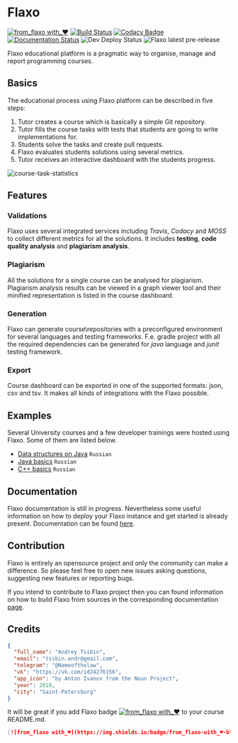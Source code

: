 # Flaxo
[![from_flaxo with_♥](https://img.shields.io/badge/from_flaxo-with_♥-blue.svg)](https://github.com/tcibinan/flaxo)
[![Build Status](https://travis-ci.org/tcibinan/flaxo.svg?branch=dev)](https://travis-ci.org/tcibinan/flaxo)
[![Codacy Badge](https://api.codacy.com/project/badge/Grade/5b599e5082814d26b34c778670c9985c)](https://www.codacy.com/app/NameOfTheLaw/flaxo?utm_source=github.com&amp;utm_medium=referral&amp;utm_content=tcibinan/flaxo&amp;utm_campaign=Badge_Grade)
[![Documentation Status](https://readthedocs.org/projects/flaxo/badge/?version=latest)](https://flaxo.readthedocs.io/en/latest/?badge=latest)
![Dev Deploy Status](https://img.shields.io/github/workflow/status/tcibinan/flaxo/Build%20and%20deploy%20flaxo%20release%20to%20dev%20server?label=dev%20deploy)
![Flaxo latest pre-release](https://img.shields.io/github/release-pre/tcibinan/flaxo.svg?label=pre-release)

Flaxo educational platform is a pragmatic way to organise, manage and report programming courses.

## Basics

The educational process using Flaxo platform can be described in five steps:

1. Tutor creates a course which is basically a simple Git repository.
2. Tutor fills the course tasks with tests that students are going to write implementations for.
3. Students solve the tasks and create pull requests.
4. Flaxo evaluates students solutions using several metrics.
5. Tutor receives an interactive dashboard with the students progress.

![course-task-statistics](https://github.com/tcibinan/flaxo/raw/dev/screenshots/course-task.png)

## Features

### Validations

Flaxo uses several integrated services including *Travis*, *Codacy* and *MOSS* to collect different metrics for
all the solutions. It includes **testing**, **code quality analysis** and **plagiarism analysis**.

### Plagiarism

All the solutions for a single course can be analysed for plagiarism.
Plagiarism analysis results can be viewed in a graph viewer tool and their minified representation is 
listed in the course dashboard.

### Generation

Flaxo can generate course\repositories with a preconfigured environment for several languages and testing frameworks.
F.e. gradle project with all the required dependencies can be generated for *java* language and *junit* testing 
framework.

### Export

Course dashboard can be exported in one of the supported formats: json, csv and tsv. 
It makes all kinds of integrations with the Flaxo possible.

## Examples

Several University courses and a few developer trainings were hosted using Flaxo.
Some of them are listed below.

- [Data structures on Java](https://github.com/tcibinan/data-structures-course) `Russian`
- [Java basics](https://github.com/thejerome/IFMO_JAVA_Basics_20182009) `Russian`
- [C++ basics](https://github.com/thejerome/IFMO_CPP_programming_20180910) `Russian`

## Documentation

Flaxo documentation is still in progress. 
Nevertheless some useful information on how to deploy your Flaxo instance and get started is already present.
Documentation can be found [here](https://flaxo.readthedocs.io/en/latest/).

## Contribution

Flaxo is entirely an opensource project and only the community can make a difference. 
So please feel free to open new issues asking questions, suggesting new features or reporting bugs.

If you intend to contribute to Flaxo project then you can found information on how to build Flaxo from sources 
in the corresponding documentation [page](https://flaxo.readthedocs.io/en/latest/contribution/).

## Credits

```json
{ 
  "full_name": "Andrey Tsibin",
  "email": "tsibin.andr@gmail.com",
  "telegram": "@Nameofthelaw",
  "vk": "https://vk.com/id24276156",
  "app_icon": "by Anton Ivanov from the Noun Project",
  "year": 2018,
  "city": "Saint-Petersburg"
}
```

It will be great if you add Flaxo badge
[![from_flaxo with_♥](https://img.shields.io/badge/from_flaxo-with_♥-blue.svg)](https://github.com/tcibinan/flaxo) 
to your course README.md.

```markdown
[![from_flaxo with_♥](https://img.shields.io/badge/from_flaxo-with_♥-blue.svg)](https://github.com/tcibinan/flaxo)
```
